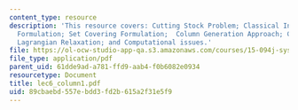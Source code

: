 ```yaml
---
content_type: resource
description: 'This resource covers: Cutting Stock Problem; Classical Integer Programming
  Formulation; Set Covering Formulation;  Column Generation Approach; Connection with
  Lagrangian Relaxation; and Computational issues.'
file: https://ol-ocw-studio-app-qa.s3.amazonaws.com/courses/15-094j-systems-optimization-models-and-computation-sma-5223-spring-2004/89cbaebd557ebdd3fd2b615a2f31e5f9_lec6_column1.pdf
file_type: application/pdf
parent_uid: 61dde9ad-a781-ffd9-aab4-f0b6082e0934
resourcetype: Document
title: lec6_column1.pdf
uid: 89cbaebd-557e-bdd3-fd2b-615a2f31e5f9
---
```

